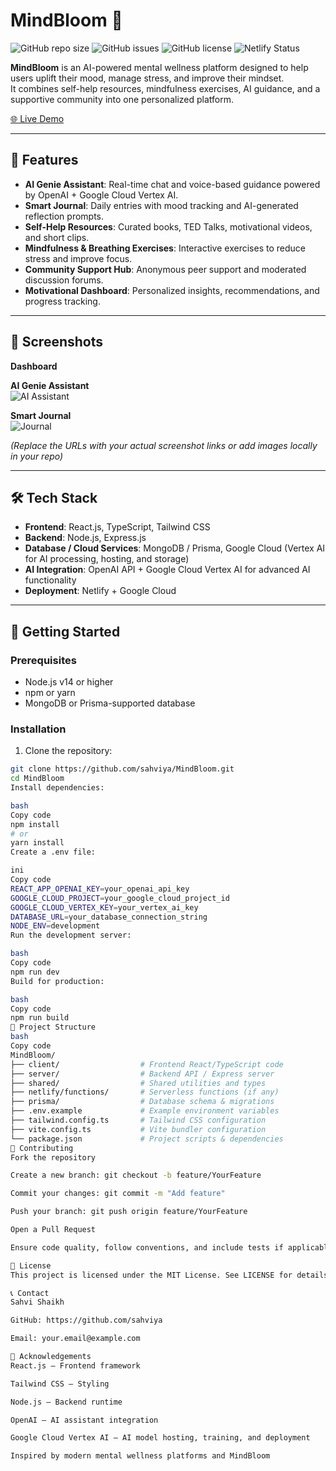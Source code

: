 # MindBloom 🌱

![GitHub repo size](https://img.shields.io/github/repo-size/sahviya/MindBloom?style=for-the-badge)
![GitHub issues](https://img.shields.io/github/issues/sahviya/MindBloom?style=for-the-badge)
![GitHub license](https://img.shields.io/github/license/sahviya/MindBloom?style=for-the-badge)
![Netlify Status](https://img.shields.io/netlify/your-site-id?style=for-the-badge)

**MindBloom** is an AI-powered mental wellness platform designed to help users uplift their mood, manage stress, and improve their mindset.  
It combines self-help resources, mindfulness exercises, AI guidance, and a supportive community into one personalized platform.

[🌐 Live Demo](https://mindbloomgenie.netlify.app)

---

## 🌟 Features

- **AI Genie Assistant**: Real-time chat and voice-based guidance powered by OpenAI + Google Cloud Vertex AI.  
- **Smart Journal**: Daily entries with mood tracking and AI-generated reflection prompts.  
- **Self-Help Resources**: Curated books, TED Talks, motivational videos, and short clips.  
- **Mindfulness & Breathing Exercises**: Interactive exercises to reduce stress and improve focus.  
- **Community Support Hub**: Anonymous peer support and moderated discussion forums.  
- **Motivational Dashboard**: Personalized insights, recommendations, and progress tracking.  

---

## 🎨 Screenshots

**Dashboard**




**AI Genie Assistant**  
![AI Assistant](https://link-to-your-screenshot.com/assistant.png)

**Smart Journal**  
![Journal](https://link-to-your-screenshot.com/journal.png)

*(Replace the URLs with your actual screenshot links or add images locally in your repo)*

---

## 🛠 Tech Stack

- **Frontend**: React.js, TypeScript, Tailwind CSS  
- **Backend**: Node.js, Express.js  
- **Database / Cloud Services**: MongoDB / Prisma, Google Cloud (Vertex AI for AI processing, hosting, and storage)  
- **AI Integration**: OpenAI API + Google Cloud Vertex AI for advanced AI functionality  
- **Deployment**: Netlify + Google Cloud  

---

## 🚀 Getting Started

### Prerequisites

- Node.js v14 or higher  
- npm or yarn  
- MongoDB or Prisma-supported database  

### Installation

1. Clone the repository:

```bash
git clone https://github.com/sahviya/MindBloom.git
cd MindBloom
Install dependencies:

bash
Copy code
npm install
# or
yarn install
Create a .env file:

ini
Copy code
REACT_APP_OPENAI_KEY=your_openai_api_key
GOOGLE_CLOUD_PROJECT=your_google_cloud_project_id
GOOGLE_CLOUD_VERTEX_KEY=your_vertex_ai_key
DATABASE_URL=your_database_connection_string
NODE_ENV=development
Run the development server:

bash
Copy code
npm run dev
Build for production:

bash
Copy code
npm run build
📂 Project Structure
bash
Copy code
MindBloom/
├── client/                  # Frontend React/TypeScript code
├── server/                  # Backend API / Express server
├── shared/                  # Shared utilities and types
├── netlify/functions/       # Serverless functions (if any)
├── prisma/                  # Database schema & migrations
├── .env.example             # Example environment variables
├── tailwind.config.ts       # Tailwind CSS configuration
├── vite.config.ts           # Vite bundler configuration
└── package.json             # Project scripts & dependencies
🤝 Contributing
Fork the repository

Create a new branch: git checkout -b feature/YourFeature

Commit your changes: git commit -m "Add feature"

Push your branch: git push origin feature/YourFeature

Open a Pull Request

Ensure code quality, follow conventions, and include tests if applicable.

📄 License
This project is licensed under the MIT License. See LICENSE for details.

📞 Contact
Sahvi Shaikh

GitHub: https://github.com/sahviya

Email: your.email@example.com

🔗 Acknowledgements
React.js – Frontend framework

Tailwind CSS – Styling

Node.js – Backend runtime

OpenAI – AI assistant integration

Google Cloud Vertex AI – AI model hosting, training, and deployment

Inspired by modern mental wellness platforms and MindBloom
